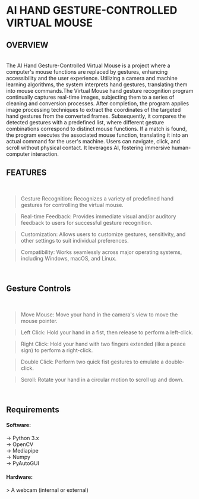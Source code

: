 
# AI HAND GESTURE-CONTROLLED VIRTUAL MOUSE

<h2>OVERVIEW</h2><br>
The AI Hand Gesture-Controlled Virtual Mouse is a project where a computer's mouse functions are replaced by gestures, enhancing accessibility and the user experience. Utilizing a camera and machine learning algorithms, the system interprets hand gestures, translating them into mouse commands.The Virtual Mouse hand gesture recognition program continually captures real-time images, subjecting them to a series of cleaning and conversion processes. After completion, the program applies image processing techniques to extract the coordinates of the targeted hand gestures from the converted frames. Subsequently, it compares the detected gestures with a predefined list, where different gesture combinations correspond to distinct mouse functions. If a match is found, the program executes the associated mouse function, translating it into an actual command for the user's machine. Users can navigate, click, and scroll without physical contact. It leverages AI, fostering immersive human-computer interaction.
<br>

<h2>FEATURES</h2><br>

> Gesture Recognition: Recognizes a variety of predefined hand gestures for controlling the virtual mouse.

> Real-time Feedback: Provides immediate visual and/or auditory feedback to users for successful gesture recognition.

> Customization: Allows users to customize gestures, sensitivity, and other settings to suit individual preferences.

> Compatibility: Works seamlessly across major operating systems, including Windows, macOS, and Linux.
<br>

<h2>Gesture Controls</h2><br>

> Move Mouse: Move your hand in the camera's view to move the mouse pointer.

> Left Click: Hold your hand in a fist, then release to perform a left-click.

> Right Click: Hold your hand with two fingers extended (like a peace sign) to perform a right-click.

> Double Click: Perform two quick fist gestures to emulate a double-click.

> Scroll: Rotate your hand in a circular motion to scroll up and down.
<br>

<h2>Requirements</h2>

<h4>Software:</h4>
-> Python 3.x<br>
-> OpenCV<br>
-> Mediapipe<br>
-> Numpy<br>
-> PyAutoGUI<br>

<h4>Hardware:</h4>
> A webcam (internal or external)

